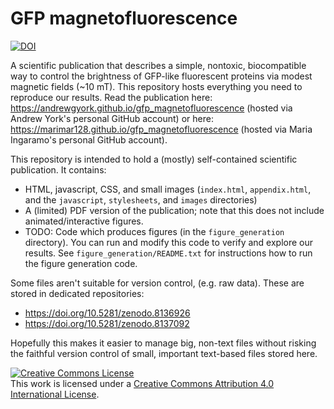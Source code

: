 # GFP magnetofluorescence

<a href="https://doi.org/10.5281/zenodo.8137174"><img src="https://zenodo.org/badge/DOI/10.5281/zenodo.8137174.svg" alt="DOI"></a>

A scientific publication that describes a simple, nontoxic, biocompatible way to control the brightness of GFP-like fluorescent proteins via modest magnetic fields (~10 mT). This repository hosts everything you need to reproduce our results. Read the publication here: https://andrewgyork.github.io/gfp_magnetofluorescence (hosted via Andrew York's personal GitHub account) or here: https://marimar128.github.io/gfp_magnetofluorescence (hosted via Maria Ingaramo's personal GitHub account).

This repository is intended to hold a (mostly) self-contained scientific publication. It contains:

* HTML, javascript, CSS, and small images (`index.html`, `appendix.html`, and the `javascript`, `stylesheets`, and `images` directories)
* A (limited) PDF version of the publication; note that this does not include animated/interactive figures.
* TODO: Code which produces figures (in the `figure_generation` directory). You can run and modify this code to verify and explore our results. See `figure_generation/README.txt` for instructions how to run the figure generation code.

Some files aren't suitable for version control, (e.g. raw data). These are stored in dedicated repositories:

* https://doi.org/10.5281/zenodo.8136926
* https://doi.org/10.5281/zenodo.8137092

Hopefully this makes it easier to manage big, non-text files without risking the faithful version control of small, important text-based files stored here.

<a rel="license" href="http://creativecommons.org/licenses/by/4.0/"><img alt="Creative Commons License" style="border-width:0" src="https://i.creativecommons.org/l/by/4.0/88x31.png" /></a><br />This work is licensed under a <a rel="license" href="http://creativecommons.org/licenses/by/4.0/">Creative Commons Attribution 4.0 International License</a>.
